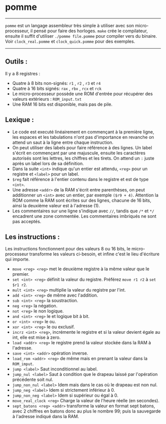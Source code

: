 # pomme
---
`pomme` est un langage assembleur très simple à utiliser avec son micro-processeur, il pensé pour faire des horloges. 
`make` crée le compilateur, ensuite il suffit d'utiliser `./pomme file.pomme` pour compiler vers du binaire.
Voir `clock_real.pomme` et `clock_quick.pomme` pour des exemples.
 
---
## Outils :
Il y a 8 registres :
- Quatre à 8 bits non-signés: `r1` , `r2` , `r3` et `r4`
- Quatre à 16 bits signés: `rax` , `rbx` , `rcx` et `rck`
- Le micro-processeur possède une ROM d'entrée pour récupérer des valeurs extérieurs : `ROM_input.txt`
- Une RAM 16 bits est disponible, mais pas de pile. 

## Lexique :
- Le code est executé linéairement en commençant à la première ligne, les espaces et les tabulations n'ont pas d'importance en revanche on attend un saut à la ligne entre chaque instruction.
- On peut utiliser des labels pour faire référence à des lignes. Un label s'écrit en commençant par une majuscule, ensuite les caractères autorisés sont les lettres, les chiffres et les tirets. On attend un `:` juste après un label lors de sa définition.
- Dans la suite `<int>` indique qu'un entier est attendu, `<reg>` pour un registre et `<label>` pour un label.
- `$reg` fait référence à l'entier contenu dans le registre et est de type `<int>`.
- Une adresse `<addr>` de la RAM s'écrit entre parenthèses, on peut additionner un `<int>` avec un entier, par exemple `($r9 + 4)`. Attention la ROM comme la RAM sont écrites sur des lignes, chacune de 16 bits, ainsi la deuxième valeur est à l'adresse (1).
- Les commentaires sur une ligne s'indique avec `//`, tandis que `/*` et `*/` encadrent une zone commentée. Les commentaires imbriqués ne sont pas acceptés. 

## Les instructions :
Les instructions fonctionnent pour des valeurs 8 ou 16 bits, le micro-processeur transforme les valeurs ci-besoin, et infine c'est le lieu d'écriture qui importe.
- `move <reg> <reg>` met le deuxième registre à la même valeur que le premier.
- `set <int> <reg>` définit la valeur du registre. Préférez `move r1 r2` à `set $r1 r2`.
- `mult <int> <reg>` multiplie la valeur du registre par l'int.
- `add <int> <reg>` de même avec l'addition.
- `sub <int> <reg>` la soustraction.
- `neg <reg>` la négation.
- `not <reg>` le non logique.
- `and <int> <reg>` le et logique bit à bit.
- `or <int> <reg>` le ou.
- `xor <int> <reg>` le ou exclusif.
- `incrz <int> <reg>`, incrémente le registre et si la valeur devient égale au int, elle est mise à zero.
- `load <addr> <reg>` le registre prend la valeur stockée dans la RAM à l'adresse. 
- `save <int> <addr>` opération inverse. 
- `load_rom <addr> <reg>` de même mais en prenant la valeur dans la `ROM_imput`.
- `jump <label>` Saut inconditionnel au label.
- `jump_nul <label>` Saut à condition que le drapeau laissé par l'opération précédente soit nul. 
- `jump_non_nul <label>` Idem mais dans le cas où le drapeau est non nul. 
- `jump_neg <label>` Idem si strictement inférieur à 0.
- `jump_non_neg <label>` Idem si supérieur ou égal à 0.
- `move_real_clock <reg>` Charge la valeur de l'heure réelle (en secondes). 
- `sept_batons <reg> <addr>` transforme la valeur en format sept batons, avec 2 chiffres en batons donc au plus le nombre 99; puis la sauvegarde à l'adresse indiqué dans la RAM.  
